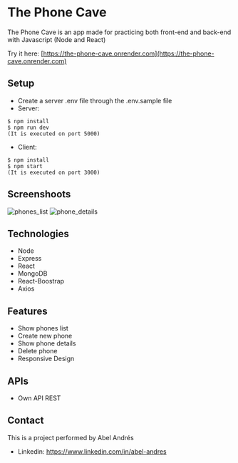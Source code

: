 # The Phone Cave
The Phone Cave is an app made for practicing both front-end and back-end with Javascript (Node and React)

Try it here: [https://the-phone-cave.onrender.com](https://the-phone-cave.onrender.com)

## Setup
* Create a server .env file through the .env.sample file
* Server:

```
$ npm install
$ npm run dev
(It is executed on port 5000)
```

* Client:

```
$ npm install
$ npm start
(It is executed on port 3000)
```

## Screenshoots
![phones_list](https://res.cloudinary.com/abel-av/image/upload/v1616401734/reto_web/phones_list_2_kz4bhw.png)
![phone_details](https://res.cloudinary.com/abel-av/image/upload/v1616401734/reto_web/phone_details_qvobuk.png)

## Technologies
* Node
* Express
* React
* MongoDB
* React-Boostrap
* Axios

## Features
* Show phones list
* Create new phone
* Show phone details
* Delete phone
* Responsive Design

## APIs
* Own API REST

## Contact
This is a project performed by Abel Andrés
* Linkedin: https://www.linkedin.com/in/abel-andres
